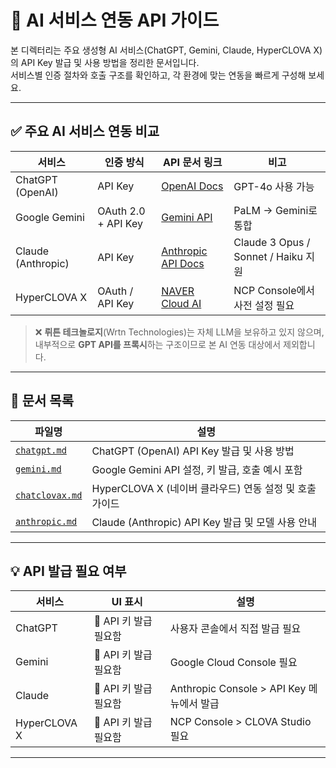 # 🤖 AI 서비스 연동 API 가이드

본 디렉터리는 주요 생성형 AI 서비스(ChatGPT, Gemini, Claude, HyperCLOVA X)의 API Key 발급 및 사용 방법을 정리한 문서입니다.  
서비스별 인증 절차와 호출 구조를 확인하고, 각 환경에 맞는 연동을 빠르게 구성해 보세요.

---

## ✅ 주요 AI 서비스 연동 비교

| 서비스              | 인증 방식               | API 문서 링크                                                            | 비고                              |
|----------------------|--------------------------|------------------------------------------------------------------------|-----------------------------------|
| ChatGPT (OpenAI)     | API Key                 | [OpenAI Docs](https://platform.openai.com/docs)                        | GPT-4o 사용 가능                  |
| Google Gemini        | OAuth 2.0 + API Key     | [Gemini API](https://ai.google.dev/)                                   | PaLM → Gemini로 통합              |
| Claude (Anthropic)   | API Key                 | [Anthropic API Docs](https://docs.anthropic.com/)                      | Claude 3 Opus / Sonnet / Haiku 지원 |
| HyperCLOVA X         | OAuth / API Key         | [NAVER Cloud AI](https://guide.ncloud-docs.com/)                       | NCP Console에서 사전 설정 필요    |


> ❌ **뤼튼 테크놀로지**(Wrtn Technologies)는 자체 LLM을 보유하고 있지 않으며,
> 내부적으로 **GPT API를 프록시**하는 구조이므로 본 AI 연동 대상에서 제외합니다.

---

## 📁 문서 목록

| 파일명           | 설명                                                   |
|------------------|--------------------------------------------------------|
| [`chatgpt.md`](./vendors/chatgpt.md)  | ChatGPT (OpenAI) API Key 발급 및 사용 방법             |
| [`gemini.md`](./vendors/gemini.md)      | Google Gemini API 설정, 키 발급, 호출 예시 포함        |
| [`chatclovax.md`](./vendors/chatclovax.md)  | HyperCLOVA X (네이버 클라우드) 연동 설정 및 호출 가이드 |
| [`anthropic.md`](./vendors/anthropic.md)   | Claude (Anthropic) API Key 발급 및 모델 사용 안내       |

---

## 💡 API 발급 필요 여부

| 서비스           | UI 표시               | 설명                                     |
|------------------|------------------------|------------------------------------------|
| ChatGPT          | 🔲 API 키 발급 필요함     | 사용자 콘솔에서 직접 발급 필요               |
| Gemini           | 🔲 API 키 발급 필요함     | Google Cloud Console 필요                  |
| Claude           | 🔲 API 키 발급 필요함     | Anthropic Console > API Key 메뉴에서 발급   |
| HyperCLOVA X     | 🔲 API 키 발급 필요함     | NCP Console > CLOVA Studio 필요            |

---
